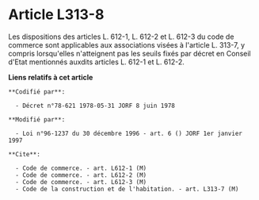 # Article L313-8

Les dispositions des articles L. 612-1, L. 612-2 et L. 612-3 du code de commerce sont applicables aux associations visées à
l'article L. 313-7, y compris lorsqu'elles n'atteignent pas les seuils fixés par décret en Conseil d'Etat mentionnés auxdits
articles L. 612-1 et L. 612-2.

**Liens relatifs à cet article**

	**Codifié par**:

	  - Décret n°78-621 1978-05-31 JORF 8 juin 1978

	**Modifié par**:

	  - Loi n°96-1237 du 30 décembre 1996 - art. 6 () JORF 1er janvier 1997

	**Cite**:

	  - Code de commerce. - art. L612-1 (M)
	  - Code de commerce. - art. L612-2 (M)
	  - Code de commerce. - art. L612-3 (M)
	  - Code de la construction et de l'habitation. - art. L313-7 (M)
